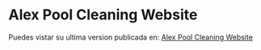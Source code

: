 # Alex Pool Cleaning Website

Puedes vistar su ultima version publicada en: [Alex Pool Cleaning Website](https://alexpoolcleanning.firebaseapp.com/)
